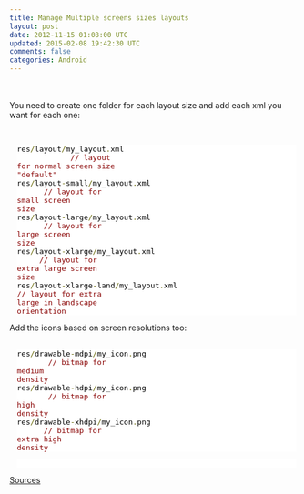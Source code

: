 ```yaml
---
title: Manage Multiple screens sizes layouts
layout: post
date: 2012-11-15 01:08:00 UTC
updated: 2015-02-08 19:42:30 UTC
comments: false
categories: Android
---
```

<br /><br />You need to create one folder for each layout size and add each xml you want for each one:<div><br /><pre class="classic prettyprint" style="background-color: white; border: 1px none rgb(204, 204, 204); color: #007000; font-size: 13px; margin-bottom: 1em; margin-left: 1em; overflow: auto; padding: 0px; text-align: -webkit-auto;"><span class="pln" style="color: black;">res</span><span class="pun" style="color: #666600;">/</span><span class="pln" style="color: black;">layout</span><span class="pun" style="color: #666600;">/</span><span class="pln" style="color: black;">my_layout</span><span class="pun" style="color: #666600;">.</span><span class="pln" style="color: black;">xml &nbsp; &nbsp; &nbsp; &nbsp; &nbsp; &nbsp; </span><span class="com" style="color: #880000;">// layout for normal screen size "default"</span><span class="pln" style="color: black;"><br />res</span><span class="pun" style="color: #666600;">/</span><span class="pln" style="color: black;">layout</span><span class="pun" style="color: #666600;">-</span><span class="pln" style="color: black;">small</span><span class="pun" style="color: #666600;">/</span><span class="pln" style="color: black;">my_layout</span><span class="pun" style="color: #666600;">.</span><span class="pln" style="color: black;">xml &nbsp; &nbsp; &nbsp; </span><span class="com" style="color: #880000;">// layout for small screen size</span><span class="pln" style="color: black;"><br />res</span><span class="pun" style="color: #666600;">/</span><span class="pln" style="color: black;">layout</span><span class="pun" style="color: #666600;">-</span><span class="pln" style="color: black;">large</span><span class="pun" style="color: #666600;">/</span><span class="pln" style="color: black;">my_layout</span><span class="pun" style="color: #666600;">.</span><span class="pln" style="color: black;">xml &nbsp; &nbsp; &nbsp; </span><span class="com" style="color: #880000;">// layout for large screen size</span><span class="pln" style="color: black;"><br />res</span><span class="pun" style="color: #666600;">/</span><span class="pln" style="color: black;">layout</span><span class="pun" style="color: #666600;">-</span><span class="pln" style="color: black;">xlarge</span><span class="pun" style="color: #666600;">/</span><span class="pln" style="color: black;">my_layout</span><span class="pun" style="color: #666600;">.</span><span class="pln" style="color: black;">xml &nbsp; &nbsp; &nbsp;</span><span class="com" style="color: #880000;">// layout for extra large screen size</span><span class="pln" style="color: black;"><br />res</span><span class="pun" style="color: #666600;">/</span><span class="pln" style="color: black;">layout</span><span class="pun" style="color: #666600;">-</span><span class="pln" style="color: black;">xlarge</span><span class="pun" style="color: #666600;">-</span><span class="pln" style="color: black;">land</span><span class="pun" style="color: #666600;">/</span><span class="pln" style="color: black;">my_layout</span><span class="pun" style="color: #666600;">.</span><span class="pln" style="color: black;">xml </span><span class="com" style="color: #880000;">// layout for extra large in landscape orientation</span><span class="pln" style="color: black;"><br /></span></pre>Add the icons based on screen resolutions too:</div><div><br /><pre class="classic prettyprint" style="background-color: white; border: 1px none rgb(204, 204, 204); color: #007000; font-size: 13px; margin-bottom: 1em; margin-left: 1em; overflow: auto; padding: 0px; text-align: -webkit-auto;"><span class="pln" style="color: black;">res</span><span class="pun" style="color: #666600;">/</span><span class="pln" style="color: black;">drawable</span><span class="pun" style="color: #666600;">-</span><span class="pln" style="color: black;">mdpi</span><span class="pun" style="color: #666600;">/</span><span class="pln" style="color: black;">my_icon</span><span class="pun" style="color: #666600;">.</span><span class="pln" style="color: black;">png &nbsp; &nbsp; &nbsp; &nbsp;</span><span class="com" style="color: #880000;">// bitmap for medium density</span><span class="pln" style="color: black;"><br />res</span><span class="pun" style="color: #666600;">/</span><span class="pln" style="color: black;">drawable</span><span class="pun" style="color: #666600;">-</span><span class="pln" style="color: black;">hdpi</span><span class="pun" style="color: #666600;">/</span><span class="pln" style="color: black;">my_icon</span><span class="pun" style="color: #666600;">.</span><span class="pln" style="color: black;">png &nbsp; &nbsp; &nbsp; &nbsp;</span><span class="com" style="color: #880000;">// bitmap for high density</span><span class="pln" style="color: black;"><br />res</span><span class="pun" style="color: #666600;">/</span><span class="pln" style="color: black;">drawable</span><span class="pun" style="color: #666600;">-</span><span class="pln" style="color: black;">xhdpi</span><span class="pun" style="color: #666600;">/</span><span class="pln" style="color: black;">my_icon</span><span class="pun" style="color: #666600;">.</span><span class="pln" style="color: black;">png &nbsp; &nbsp; &nbsp; </span><span class="com" style="color: #880000;">// bitmap for extra high density</span></pre><pre class="classic prettyprint" style="background-color: white; border: 1px none rgb(204, 204, 204); color: #007000; font-size: 13px; margin-bottom: 1em; margin-left: 1em; overflow: auto; padding: 0px; text-align: -webkit-auto;"><br /></pre><a href="http://developer.android.com/guide/practices/screens_support.html">Sources</a></div>